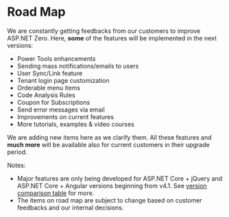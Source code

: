 # Road Map

We are constantly getting feedbacks from our customers to improve ASP.NET Zero. Here, **some** of the features will be implemented in the next versions:

-   Power Tools enhancements
-   Sending mass notifications/emails to users
-   User Sync/Link feature
-   Tenant login page customization
-   Orderable menu items
-   Code Analysis Rules
-   Coupon for Subscriptions
-   Send error messages via email
-   Improvements on current features
-   More tutorials, examples & video courses

We are adding new items here as we clarify them. All these features and
**much more** will be available also for current customers in their
upgrade period.

Notes:

- Major features are only being developed for ASP.NET Core + jQuery
  and ASP.NET Core + Angular versions beginning from v4.1. See
  [version comparison table](Version-Differences.md) for more.
- The items on road map are subject to change based on customer
  feedbacks and our internal decisions.